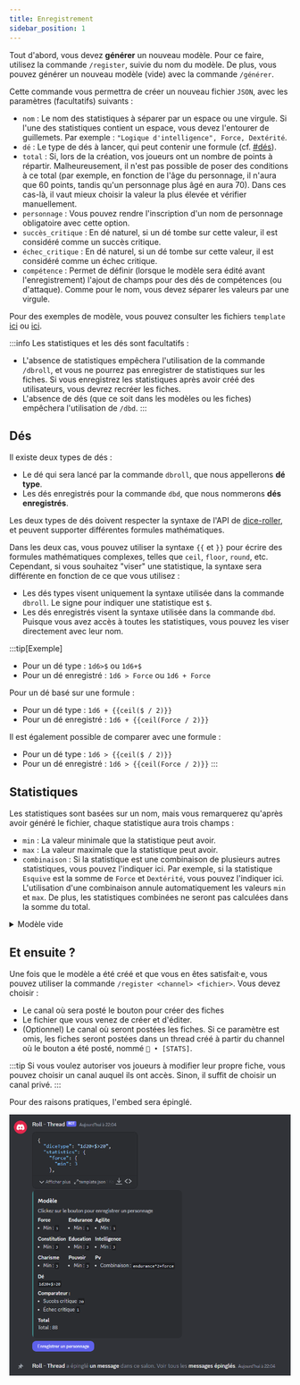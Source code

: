 ```yaml
---
title: Enregistrement
sidebar_position: 1
---
```


Tout d'abord, vous devez **générer** un nouveau modèle. Pour ce faire, utilisez la commande `/register`, suivie du nom du modèle. De plus, vous pouvez générer un nouveau modèle (vide) avec la commande `/générer`.

Cette commande vous permettra de créer un nouveau fichier `JSON`, avec les paramètres (facultatifs) suivants :
- `nom` : Le nom des statistiques à séparer par un espace ou une virgule. Si l'une des statistiques contient un espace, vous devez l'entourer de guillemets. Par exemple : `"Logique d'intelligence", Force, Dextérité`.
- `dé` : Le type de dés à lancer, qui peut contenir une formule (cf. [#dés](#dés)).
- `total` : Si, lors de la création, vos joueurs ont un nombre de points à répartir. Malheureusement, il n'est pas possible de poser des conditions à ce total (par exemple, en fonction de l'âge du personnage, il n'aura que 60 points, tandis qu'un personnage plus âgé en aura 70). Dans ces cas-là, il vaut mieux choisir la valeur la plus élevée et vérifier manuellement.
- `personnage` : Vous pouvez rendre l'inscription d'un nom de personnage obligatoire avec cette option.
- `succès_critique` : En dé naturel, si un dé tombe sur cette valeur, il est considéré comme un succès critique.
- `échec_critique` : En dé naturel, si un dé tombe sur cette valeur, il est considéré comme un échec critique.
- `compétence` : Permet de définir (lorsque le modèle sera édité avant l'enregistrement) l'ajout de champs pour des dés de compétences (ou d'attaque). Comme pour le nom, vous devez séparer les valeurs par une virgule.

Pour des exemples de modèle, vous pouvez consulter les fichiers `template` [ici](https://github.com/Dicelette/discord-dicelette/tree/main/template) ou [ici](register/template).

:::info
Les statistiques et les dés sont facultatifs :
- L'absence de statistiques empêchera l'utilisation de la commande `/dbroll`, et vous ne pourrez pas enregistrer de statistiques sur les fiches. Si vous enregistrez les statistiques après avoir créé des utilisateurs, vous devrez recréer les fiches.
- L'absence de dés (que ce soit dans les modèles ou les fiches) empêchera l'utilisation de `/dbd`. 
:::

## Dés

Il existe deux types de dés :
- Le dé qui sera lancé par la commande `dbroll`, que nous appellerons **dé type**.
- Les dés enregistrés pour la commande `dbd`, que nous nommerons **dés enregistrés**.

Les deux types de dés doivent respecter la syntaxe de l'API de [dice-roller](https://dice-roller.github.io/documentation/), et peuvent supporter différentes formules mathématiques. 

Dans les deux cas, vous pouvez utiliser la syntaxe `{{` et `}}` pour écrire des formules mathématiques complexes, telles que `ceil`, `floor`, `round`, etc. Cependant, si vous souhaitez "viser" une statistique, la syntaxe sera différente en fonction de ce que vous utilisez :
- Les dés types visent uniquement la syntaxe utilisée dans la commande `dbroll`. Le signe pour indiquer une statistique est `$`.
- Les dés enregistrés visent la syntaxe utilisée dans la commande `dbd`. Puisque vous avez accès à toutes les statistiques, vous pouvez les viser directement avec leur nom.

:::tip[Exemple]
- Pour un dé type : `1d6>$` ou `1d6+$`
- Pour un dé enregistré : `1d6 > Force` ou `1d6 + Force`

Pour un dé basé sur une formule :
- Pour un dé type : `1d6 + {{ceil($ / 2)}}`
- Pour un dé enregistré : `1d6 + {{ceil(Force / 2)}}`

Il est également possible de comparer avec une formule :
- Pour un dé type : `1d6 > {{ceil($ / 2)}}`
- Pour un dé enregistré : `1d6 > {{ceil(Force / 2)}}`
:::

## Statistiques

Les statistiques sont basées sur un nom, mais vous remarquerez qu'après avoir généré le fichier, chaque statistique aura trois champs :
- `min` : La valeur minimale que la statistique peut avoir.
- `max` : La valeur maximale que la statistique peut avoir.
- `combinaison` : Si la statistique est une combinaison de plusieurs autres statistiques, vous pouvez l'indiquer ici. Par exemple, si la statistique `Esquive` est la somme de `Force` et `Dextérité`, vous pouvez l'indiquer ici. L'utilisation d'une combinaison annule automatiquement les valeurs `min` et `max`. De plus, les statistiques combinées ne seront pas calculées dans la somme du total.

<details>
  <summary>Modèle vide</summary>
  ```json
  {
  "charName": false,
  "statistics": {
    "NOM": {
      "min": 1,
	  "max": 20,
	  "combinaison": ""
    },
	"COMBINAISON": {
	  "combinaison": "NOM*2"
    },
  },
  "diceType": "",
  "critical": {
    "failure": 0,
    "success": 0
  },
  "total": 0,
  "damage": {
    "NOM": ""
  }
}
```
</details> 

## Et ensuite ?

Une fois que le modèle a été créé et que vous en êtes satisfait·e, vous pouvez utiliser la commande `/register <channel> <fichier>`. Vous devez choisir :
- Le canal où sera posté le bouton pour créer des fiches
- Le fichier que vous venez de créer et d'éditer.
- (Optionnel) Le canal où seront postées les fiches. Si ce paramètre est omis, les fiches seront postées dans un thread créé à partir du channel où le bouton a été posté, nommé `📝 • [STATS]`.

:::tip
Si vous voulez autoriser vos joueurs à modifier leur propre fiche, vous pouvez choisir un canal auquel ils ont accès. Sinon, il suffit de choisir un canal privé.
:::

Pour des raisons pratiques, l'embed sera épinglé.

![embed](/assets/register/embed_template.png)